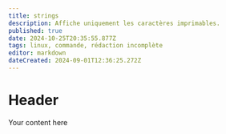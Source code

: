 ```yaml
---
title: strings
description: Affiche uniquement les caractères imprimables.
published: true
date: 2024-10-25T20:35:55.877Z
tags: linux, commande, rédaction incomplète
editor: markdown
dateCreated: 2024-09-01T12:36:25.272Z
---
```


# Header
Your content here